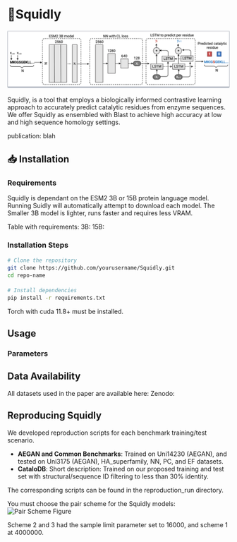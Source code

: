 # 🦑Squidly
![Overview Figure](overview_fig_.png)

Squidly, is a tool that employs a biologically informed contrastive learning approach to accurately predict catalytic residues from enzyme sequences. We offer Squidly as ensembled with Blast to achieve high accuracy at low and high sequence homology settings.

publication:
blah

## 📥 Installation
### Requirements
Squidly is dependant on the ESM2 3B or 15B protein language model. Running Suidly will automatically attempt to download each model.
The Smaller 3B model is lighter, runs faster and requires less VRAM. 

Table with requirements:
3B: 
15B: 

### Installation Steps
```bash
# Clone the repository
git clone https://github.com/yourusername/Squidly.git
cd repo-name

# Install dependencies
pip install -r requirements.txt 
```

Torch with cuda 11.8+ must be installed.

## Usage


### Parameters


## Data Availability
All datasets used in the paper are available here:
Zenodo:

## Reproducing Squidly
We developed reproduction scripts for each benchmark training/test scenario.

- **AEGAN and Common Benchmarks**: Trained on Uni14230 (AEGAN), and tested on Uni3175 (AEGAN), HA_superfamily, NN, PC, and EF datasets.
- **CataloDB**: Short description: Trained on our proposed training and test set with structural/sequence ID filtering to less than 30% identity.

The corresponding scripts can be found in the reproduction_run directory.

You must choose the pair scheme for the Squidly models:
![Pair Scheme Figure](pairscheme_fig_.png)

Scheme 2 and 3 had the sample limit parameter set to 16000, and scheme 1 at 4000000.

